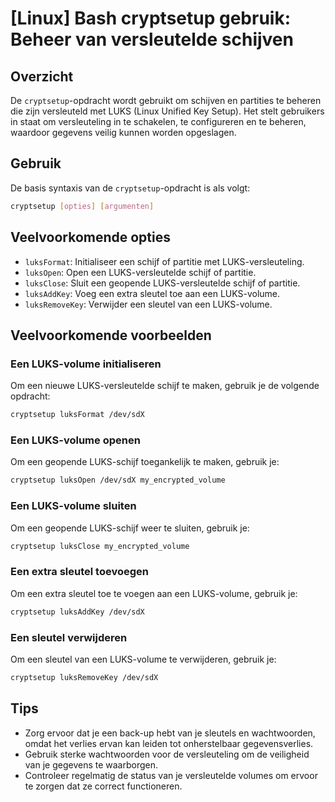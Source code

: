 # [Linux] Bash cryptsetup gebruik: Beheer van versleutelde schijven

## Overzicht
De `cryptsetup`-opdracht wordt gebruikt om schijven en partities te beheren die zijn versleuteld met LUKS (Linux Unified Key Setup). Het stelt gebruikers in staat om versleuteling in te schakelen, te configureren en te beheren, waardoor gegevens veilig kunnen worden opgeslagen.

## Gebruik
De basis syntaxis van de `cryptsetup`-opdracht is als volgt:

```bash
cryptsetup [opties] [argumenten]
```

## Veelvoorkomende opties
- `luksFormat`: Initialiseer een schijf of partitie met LUKS-versleuteling.
- `luksOpen`: Open een LUKS-versleutelde schijf of partitie.
- `luksClose`: Sluit een geopende LUKS-versleutelde schijf of partitie.
- `luksAddKey`: Voeg een extra sleutel toe aan een LUKS-volume.
- `luksRemoveKey`: Verwijder een sleutel van een LUKS-volume.

## Veelvoorkomende voorbeelden

### Een LUKS-volume initialiseren
Om een nieuwe LUKS-versleutelde schijf te maken, gebruik je de volgende opdracht:

```bash
cryptsetup luksFormat /dev/sdX
```

### Een LUKS-volume openen
Om een geopende LUKS-schijf toegankelijk te maken, gebruik je:

```bash
cryptsetup luksOpen /dev/sdX my_encrypted_volume
```

### Een LUKS-volume sluiten
Om een geopende LUKS-schijf weer te sluiten, gebruik je:

```bash
cryptsetup luksClose my_encrypted_volume
```

### Een extra sleutel toevoegen
Om een extra sleutel toe te voegen aan een LUKS-volume, gebruik je:

```bash
cryptsetup luksAddKey /dev/sdX
```

### Een sleutel verwijderen
Om een sleutel van een LUKS-volume te verwijderen, gebruik je:

```bash
cryptsetup luksRemoveKey /dev/sdX
```

## Tips
- Zorg ervoor dat je een back-up hebt van je sleutels en wachtwoorden, omdat het verlies ervan kan leiden tot onherstelbaar gegevensverlies.
- Gebruik sterke wachtwoorden voor de versleuteling om de veiligheid van je gegevens te waarborgen.
- Controleer regelmatig de status van je versleutelde volumes om ervoor te zorgen dat ze correct functioneren.